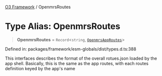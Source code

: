 [O3 Framework](../API.md) / OpenmrsRoutes

# Type Alias: OpenmrsRoutes

> **OpenmrsRoutes** = `Record`\<`string`, [`OpenmrsAppRoutes`](../interfaces/OpenmrsAppRoutes.md)\>

Defined in: packages/framework/esm-globals/dist/types.d.ts:388

This interfaces describes the format of the overall rotues.json loaded by the app shell.
Basically, this is the same as the app routes, with each routes definition keyed by the app's name

